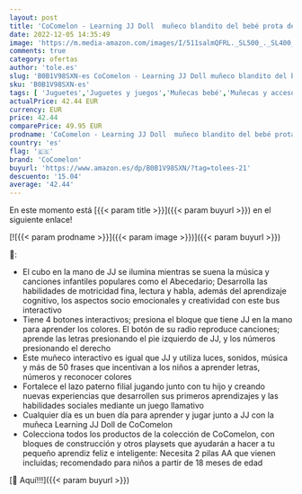 ```yaml
---
layout: post
title: 'CoComelon - Learning JJ Doll  muñeco blandito del bebé prota de la serie  con luces  sonidos y música para aprender letras  colores y números  para niños pequeños en edad preescolar  Famosa  CCM11102 '
date: 2022-12-05 14:35:49
image: 'https://m.media-amazon.com/images/I/511salmQFRL._SL500_._SL400_.jpg'
comments: true
category: ofertas
author: 'tole.es'
slug: 'B0B1V98SXN-es CoComelon - Learning JJ Doll muñeco blandito del bebé...'
sku: 'B0B1V98SXN-es'
tags: [ 'Juguetes','Juguetes y juegos','Muñecas bebé','Muñecas y accesorios','bebé','cocomelon','🇪🇸', ]
actualPrice: 42.44 EUR
currency: EUR
price: 42.44
comparePrice: 49.95 EUR
prodname: 'CoComelon - Learning JJ Doll  muñeco blandito del bebé prota de la serie  con luces  sonidos y música para aprender letras  colores y números  para niños pequeños en edad preescolar  Famosa  CCM11102 '
country: 'es'
flag: '🇪🇸'
brand: 'CoComelon'
buyurl: 'https://www.amazon.es/dp/B0B1V98SXN/?tag=tolees-21'
descuento: '15.04'
average: '42.44'
---
```


En este momento está [{{< param title >}}]({{< param buyurl >}}) en el siguiente enlace!

[![{{< param prodname >}}]({{< param image >}})]({{< param buyurl >}})

🔎:

- El cubo en la mano de JJ se ilumina mientras se suena la música y canciones infantiles populares como el Abecedario; Desarrolla las habilidades de motricidad fina, lectura y habla, además del aprendizaje cognitivo, los aspectos socio emocionales y creatividad con este bus interactivo
- Tiene 4 botones interactivos; presiona el bloque que tiene JJ en la mano para aprender los colores. El botón de su radio reproduce canciones; aprende las letras presionando el pie izquierdo de JJ, y los números presionando el derecho
- Este muñeco interactivo es igual que JJ y utiliza luces, sonidos, música y más de 50 frases que incentivan a los niños a aprender letras, números y reconocer colores
- Fortalece el lazo paterno filial jugando junto con tu hijo y creando nuevas experiencias que desarrollen sus primeros aprendizajes y las habilidades sociales mediante un juego llamativo
- Cualquier día es un buen día para aprender y jugar junto a JJ con la muñeca Learning JJ Doll de CoComelon
- Colecciona todos los productos de la colección de CoComelon, con bloques de construcción y otros playsets que ayudarán a hacer a tu pequeño aprendiz feliz e inteligente: Necesita 2 pilas AA que vienen incluidas; recomendado para niños a partir de 18 meses de edad

[🛒 Aquí!!!]({{< param buyurl >}})
